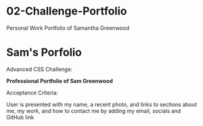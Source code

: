 # 02-Challenge-Portfolio
Personal Work Portfolio of Samantha Greenwood
# Sam's Porfolio
Advanced CSS Challenge: 

**Professional Portfolio of Sam Greenwood**

Acceptance Criteria:

User is presented with my name, a recent photo, and links to sections about me, my work, and how to contact me by adding my email, socials and GitHub link